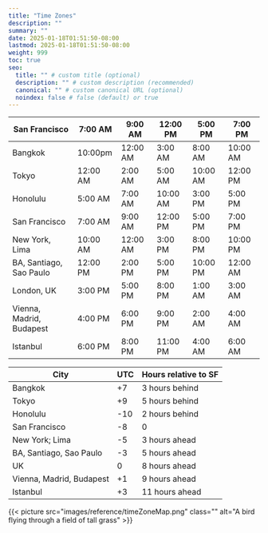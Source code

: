 ```yaml
---
title: "Time Zones"
description: ""
summary: ""
date: 2025-01-18T01:51:50-08:00
lastmod: 2025-01-18T01:51:50-08:00
weight: 999
toc: true
seo:
  title: "" # custom title (optional)
  description: "" # custom description (recommended)
  canonical: "" # custom canonical URL (optional)
  noindex: false # false (default) or true
---
```


| San Francisco            | 7:00 AM  | 9:00 AM  | 12:00 PM | 5:00 PM  | 7:00 PM  |
| ------------------------ | -------- | -------- | -------- | -------- | -------- |
| Bangkok                  | 10:00pm  | 12:00 AM | 3:00 AM  | 8:00 AM  | 10:00 AM |
| Tokyo                    | 12:00 AM | 2:00 AM  | 5:00 AM  | 10:00 AM | 12:00 PM |
| Honolulu                 | 5:00 AM  | 7:00 AM  | 10:00 AM | 3:00 PM  | 5:00 PM  |
| San Francisco            | 7:00 AM  | 9:00 AM  | 12:00 PM | 5:00 PM  | 7:00 PM  |
| New York, Lima           | 10:00 AM | 12:00 AM | 3:00 PM  | 8:00 PM  | 10:00 PM |
| BA, Santiago, Sao Paulo  | 12:00 PM | 2:00 PM  | 5:00 PM  | 10:00 PM | 12:00 AM |
| London, UK               | 3:00 PM  | 5:00 PM  | 8:00 PM  | 1:00 AM  | 3:00 AM  |
| Vienna, Madrid, Budapest | 4:00 PM  | 6:00 PM  | 9:00 PM  | 2:00 AM  | 4:00 AM  |
| Istanbul                 | 6:00 PM  | 8:00 PM  | 11:00 PM | 4:00 AM  | 6:00 AM  |

| City                     | UTC | Hours relative to SF |
| ------------------------ | --- | -------------------- |
| Bangkok                  | +7  | 3 hours behind       |
| Tokyo                    | +9  | 5 hours behind       |
| Honolulu                 | -10 | 2 hours behind       |
| San Francisco            | -8  | 0                    |
| New York; Lima           | -5  | 3 hours ahead        |
| BA, Santiago, Sao Paulo  | -3  | 5 hours ahead        |
| UK                       | 0   | 8 hours ahead        |
| Vienna, Madrid, Budapest | +1  | 9 hours ahead        |
| Istanbul                 | +3  | 11 hours ahead       |

{{< picture src="images/reference/timeZoneMap.png" class="" alt="A bird flying through a field of tall grass" >}}
